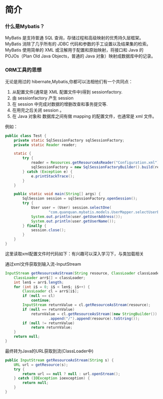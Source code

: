 # 简介
### 什么是Mybatis？
MyBatis 是支持普通 SQL 查询，存储过程和高级映射的优秀持久层框架。MyBatis 消除了几乎所有的 JDBC 代码和参数的手工设置以及结果集的检索。MyBatis 使用简单的 XML 或注解用于配置和原始映射，将接口和 Java 的 POJOs（Plan Old Java Objects，普通的 Java 对象）映射成数据库中的记录。

### ORM工具的思想
无论是用过的 hibernate,Mybatis,你都可以法相他们有一个共同点：

1. 从配置文件(通常是 XML 配置文件中)得到 sessionfactory.
2. 由 sessionfactory 产生 session
3. 在 session 中完成对数据的增删改查和事务提交等.
4. 在用完之后关闭 session 。
5. 在 Java 对象和 数据库之间有做 mapping 的配置文件，也通常是 xml 文件。

例如：
```java
public class Test {
	private static SqlSessionFactory sqlSessionFactory;
	private static Reader reader;

	static {
		try {
			reader = Resources.getResourceAsReader("Configuration.xml");
			sqlSessionFactory = new SqlSessionFactoryBuilder().build(reader);
		} catch (Exception e) {
			e.printStackTrace();
		}
	}

	public static void main(String[] args) {
		SqlSession session = sqlSessionFactory.openSession();
		try {
			User user = (User) session.selectOne(
					"com.quanquan.mybatis.models.UserMapper.selectUserByID", 1);
			System.out.println(user.getUserAddress());
			System.out.println(user.getUserName());
		} finally {
			session.close();
		}
	}
}
```
这里读取xml配置文件时代码如下：有兴趣可以深入学习下，与类加载相关

通过xml文件获取到输入流-InputStream
```java
InputStream getResourceAsStream(String resource, ClassLoader classLoader[]) {
	ClassLoader arr$[] = classLoader;
	int len$ = arr$.length;
	for (int i$ = 0; i$ < len$; i$++) {
		ClassLoader cl = arr$[i$];
		if (null == cl)
			continue;
		InputStream returnValue = cl.getResourceAsStream(resource);
		if (null == returnValue)
			returnValue = cl.getResourceAsStream((new StringBuilder())
					.append("/").append(resource).toString());
		if (null != returnValue)
			return returnValue;
	}
	return null;
}
```
最终转为Java的URL获取到流(ClassLoader中)
```java
public InputStream getResourceAsStream(String s) {
	URL url = getResource(s);
	try {
		return url == null ? null : url.openStream();
	} catch (IOException ioexception) {
		return null;
	}
}
```
